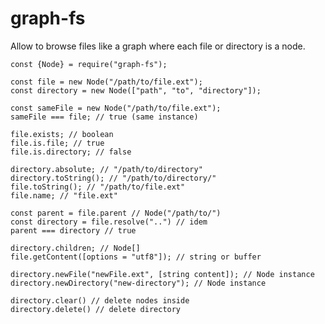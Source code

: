 # graph-fs
Allow to browse files like a graph where each file or directory is a node.

```
const {Node} = require("graph-fs");
```

```
const file = new Node("/path/to/file.ext");
const directory = new Node(["path", "to", "directory"]);

const sameFile = new Node("/path/to/file.ext");
sameFile === file; // true (same instance)
```

```
file.exists; // boolean
file.is.file; // true
file.is.directory; // false
```

```
directory.absolute; // "/path/to/directory"
directory.toString(); // "/path/to/directory/"
file.toString(); // "/path/to/file.ext"
file.name; // "file.ext"
```

```
const parent = file.parent // Node("/path/to/")
const directory = file.resolve("..") // idem
parent === directory // true
```

```
directory.children; // Node[]
file.getContent([options = "utf8"]); // string or buffer
```

```
directory.newFile("newFile.ext", [string content]); // Node instance
directory.newDirectory("new-directory"); // Node instance
```

```
directory.clear() // delete nodes inside
directory.delete() // delete directory
```
